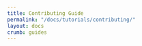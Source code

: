 ```yaml
---
title: Contributing Guide
permalink: "/docs/tutorials/contributing/"
layout: docs
crumb: guides
---
```


